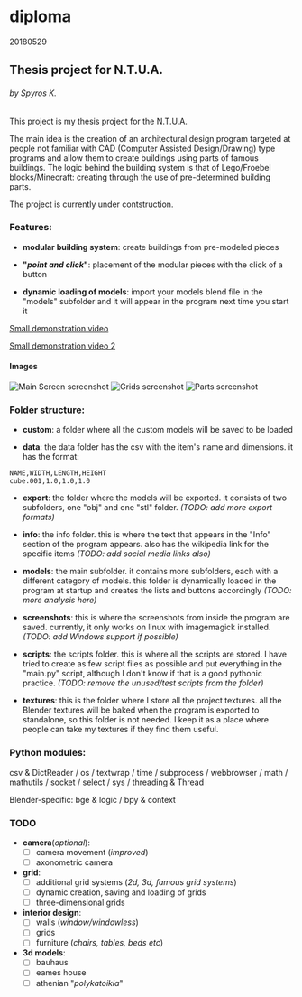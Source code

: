 # diploma
20180529

## Thesis project for N.T.U.A.
###### by Spyros K.

This project is my thesis project for the N.T.U.A.

The main idea is the creation of an architectural design program targeted at people not familiar with CAD (Computer Assisted Design/Drawing) type programs and allow them to create buildings using parts of famous buildings. The logic behind the building system is that of Lego/Froebel blocks/Minecraft: creating through the use of pre-determined building parts.

The project is currently under contstruction.

### Features:

- **modular building system**: create buildings from pre-modeled pieces

- **"_point and click_"**: placement of the modular pieces with the click of a button

- **dynamic loading of models**: import your models blend file in the "models" subfolder and it will appear in the program next time you start it

[Small demonstration video](https://gfycat.com/ClearcutExcitableBlobfish)

[Small demonstration video 2](https://gfycat.com/SeparateMellowBison)

#### Images
![Main Screen screenshot](https://imgur.com/BlVF7NE.jpg "Main screen")
![Grids screenshot](https://imgur.com/2UvzsvS.jpg "Grids")
![Parts screenshot](https://imgur.com/2DSZDdQ.jpg "Parts")

### Folder structure:

- **custom**: a folder where all the custom models will be saved to be loaded

- **data**: the data folder has the csv with the item's name and dimensions. it has the format:
```
NAME,WIDTH,LENGTH,HEIGHT
cube.001,1.0,1.0,1.0
```

- **export**: the folder where the models will be exported. it consists of two subfolders, one "obj" and one "stl" folder. _(TODO: add more export formats)_

- **info**: the info folder. this is where the text that appears in the "Info" section of the program appears. also has the wikipedia link for the specific items _(TODO: add social media links also)_

- **models**: the main subfolder. it contains more subfolders, each with a different category of models. this folder is dynamically loaded in the program at startup and creates the lists and buttons accordingly _(TODO: more analysis here)_

- **screenshots**: this is where the screenshots from inside the program are saved. currently, it only works on linux with imagemagick installed. _(TODO: add Windows support if possible)_

- **scripts**: the scripts folder. this is where all the scripts are stored. I have tried to create as few script files as possible and put everything in the "main.py" script, although I don't know if that is a good pythonic practice. _(TODO: remove the unused/test scripts from the folder)_

- **textures**: this is the folder where I store all the project textures. all the Blender textures will be baked when the program is exported to standalone, so this folder is not needed. I keep it as a place where people can take my textures if they find them useful.

### Python modules:

csv & DictReader / os / textwrap / time / subprocess / webbrowser / math / mathutils / socket / select / sys / threading & Thread

Blender-specific: bge & logic / bpy & context


### TODO

- **camera**(_optional_):
  - [ ] camera movement (_improved_)
  - [ ] axonometric camera

- **grid**:
  - [ ] additional grid systems (_2d, 3d, famous grid systems_)
  - [ ] dynamic creation, saving and loading of grids
  - [ ] three-dimensional grids

- **interior design**:
  - [ ] walls (_window/windowless_)
  - [ ] grids
  - [ ] furniture (_chairs, tables, beds etc_)

- **3d models**:
  - [ ] bauhaus
  - [ ] eames house
  - [ ] athenian "_polykatoikia_"

